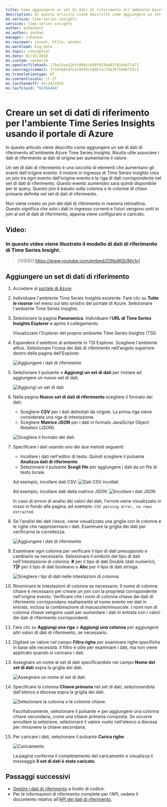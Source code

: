 ```yaml
---
title: Come aggiungere un set di dati di riferimento all'ambiente Azure Time Series Insights | Microsoft Docs
description: In questo articolo viene descritto come aggiungere un set di dati di riferimento per aumentare i dati nell'ambiente Azure Time Series Insights.
ms.service: time-series-insights
services: time-series-insights
author: ashannon7
ms.author: anshan
manager: cshankar
ms.reviewer: jasonh, kfile, anshan
ms.workload: big-data
ms.topic: conceptual
ms.date: 02/15/2018
ms.custom: seodec18
ms.openlocfilehash: 17ba15ea12efc80dcc830f6338a837d1abb77a71
ms.sourcegitcommit: 37343b814fe3c95f8c10defac7b876759d6752c3
ms.translationtype: HT
ms.contentlocale: it-IT
ms.lasthandoff: 04/24/2019
ms.locfileid: "63764454"
---
```

# <a name="create-a-reference-data-set-for-your-time-series-insights-environment-using-the-azure-portal"></a>Creare un set di dati di riferimento per l'ambiente Time Series Insights usando il portale di Azure

In questo articolo viene descritto come aggiungere un set di dati di riferimento all'ambiente Azure Time Series Insights. Risulta utile associare i dati di riferimento ai dati di origine per aumentarne il valore.

Un set di dati di riferimento è una raccolta di elementi che aumentano gli eventi dell'origine evento. Il motore in ingresso di Time Series Insights crea un join tra ogni evento dell'origine evento e la riga di dati corrispondente nel set di dati di riferimento. Questo evento aumentato sarà quindi disponibile per le query. Questo join è basato sulla colonna o le colonne di chiavi primarie definite nel set di dati di riferimento.

Non viene creato un join dei dati di riferimento in maniera retroattiva. Questo significa che solo i dati in ingresso correnti e futuri vengono uniti in join al set di dati di riferimento, appena viene configurato e caricato.

## <a name="video"></a>Video: 

### <a name="in-this-video-we-cover-time-series-insights-reference-data-modelbr"></a>In questo video viene illustrato il modello di dati di riferimento di Time Series Insight.</br>

> [!VIDEO https://www.youtube.com/embed/Z0NuWQUMv1o]

## <a name="add-a-reference-data-set"></a>Aggiungere un set di dati di riferimento

1. Accedere al [portale di Azure](https://portal.azure.com).

2. Individuare l'ambiente Time Series Insights esistente. Fare clic su **Tutte le risorse** nel menu sul lato sinistro del portale di Azure. Selezionare l'ambiente Time Series Insights.

3. Selezionare la pagina **Panoramica**. Individuare l'**URL di Time Series Insights Explorer** e aprire il collegamento.  

   Visualizzare l'Explorer del proprio ambiente Time Series Insights (TSI).

4. Espandere il selettore di ambiente in TSI Explorer. Scegliere l'ambiente attivo. Selezionare l'icona dei dati di riferimento nell'angolo superiore destro della pagina dell'Explorer.

   ![Aggiungere i dati di riferimento](media/add-reference-data-set/add_reference_data.png)

5. Selezionare il pulsante **+ Aggiungi un set di dati** per iniziare ad aggiungere un nuovo set di dati.

   ![Aggiungi un set di dati](media/add-reference-data-set/add_data_set.png)

6. Nella pagina **Nuovo set di dati di riferimento** scegliere il formato dei dati: 
   - Scegliere **CSV** per i dati delimitati da virgole. La prima riga viene considerata una riga di intestazione. 
   - Scegliere **Matrice JSON** per i dati in formato JavaScript Object Notation (JSON).

   ![Scegliere il formato dei dati.](media/add-reference-data-set/add_data.png)

7. Specificare i dati usando uno dei due metodi seguenti:
   - Incollare i dati nell'editor di testo. Quindi scegliere il pulsante **Analizza dati di riferimento**.
   - Selezionare il pulsante **Scegli file** per aggiungere i dati da un file di testo locale. 

   Ad esempio, incollare dati CSV: ![Dati CSV incollati](media/add-reference-data-set/csv_data_pasted.png)

   Ad esempio, incollare dati della matrice JSON: ![Incollare i dati JSON](media/add-reference-data-set/json_data_pasted.png)

   In caso di errore di analisi dei valori dei dati, l'errore viene visualizzato in rosso in fondo alla pagina, ad esempio: `CSV parsing error, no rows extracted`.

8. Se l'analisi dei dati riesce, viene visualizzata una griglia con le colonne e le righe che rappresentano i dati.  Esaminare la griglia dei dati per verificarne la correttezza.

   ![Aggiungere i dati di riferimento](media/add-reference-data-set/parse_data.png)

9. Esaminare ogni colonna per verificare il tipo di dati presupposto e cambiarlo se necessario.  Selezionare il simbolo del tipo di dati nell'intestazione di colonna: **#** per il tipo di dati Double (dati numerici), **T|F** per il tipo di dati booleano o **Abc** per il tipo di dati stringa.

   ![Scegliere i tipi di dati nelle intestazioni di colonna.](media/add-reference-data-set/choose_datatypes.png)

10. Rinominare le intestazioni di colonna se necessario. Il nome di colonna chiave è necessario per creare un join con la proprietà corrispondente nell'origine evento. Verificare che i nomi di colonna chiave dei dati di riferimento corrispondano esattamente al nome evento nei dati in entrata, inclusa la combinazione di maiuscole/minuscole. I nomi non di colonna chiave vengono usati per aumentare i dati in entrata con i valori dei dati di riferimento corrispondenti.

11. Fare clic su **Aggiungi una riga** o **Aggiungi una colonna** per aggiungere altri valori di dati di riferimento, se necessario.

12. Digitare un valore nel campo **Filtra righe** per esaminare righe specifiche in base alle necessità. Il filtro è utile per esaminare i dati, ma non viene applicato quando si caricano i dati.
 
13. Assegnare un nome al set di dati specificandolo nel campo **Nome del set di dati** sopra la griglia dei dati.

    ![Assegnare un nome al set di dati.](media/add-reference-data-set/name_reference_dataset.png)

14. Specificare la colonna **Chiave primaria** nel set di dati, selezionandola dall'elenco a discesa sopra la griglia dei dati.

    ![Selezionare la colonna o le colonne chiave.](media/add-reference-data-set/set_primary_key.png)

    Facoltativamente, selezionare il pulsante **+** per aggiungere una colonna chiave secondaria, come una chiave primaria composta. Se occorre annullare la selezione, selezionare il valore vuoto nell'elenco a discesa per rimuovere la chiave secondaria.

15. Per caricare i dati, selezionare il pulsante **Carica righe**.

    ![Caricamento](media/add-reference-data-set/upload_rows.png)

    La pagina conferma il completamento del caricamento e visualizza il messaggio **Il set di dati è stato caricato**.

## <a name="next-steps"></a>Passaggi successivi
* [Gestire i dati di riferimento](time-series-insights-manage-reference-data-csharp.md) a livello di codice.
* Per le informazioni di riferimento complete per l'API, vedere il documento relativo all'[API dei dati di riferimento](/rest/api/time-series-insights/ga-reference-data-api).
